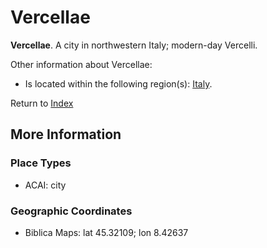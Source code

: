 # Vercellae
**Vercellae**. 
A city in northwestern Italy; modern-day Vercelli. 




Other information about Vercellae:


* Is located within the following region(s): 
[Italy](Italy.md). 








Return to [Index](00-Index.md)

## More Information

### Place Types

* ACAI: city



### Geographic Coordinates

* Biblica Maps: lat 45.32109; lon 8.42637




